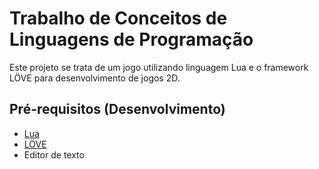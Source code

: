 # Trabalho de Conceitos de Linguagens de Programação
Este projeto se trata de um jogo utilizando linguagem Lua e o framework LÖVE para desenvolvimento de jogos 2D.

## Pré-requisitos (Desenvolvimento)
  * [Lua](https://www.lua.org/start.html)
  * [LÖVE](https://love2d.org/)
  * Editor de texto

